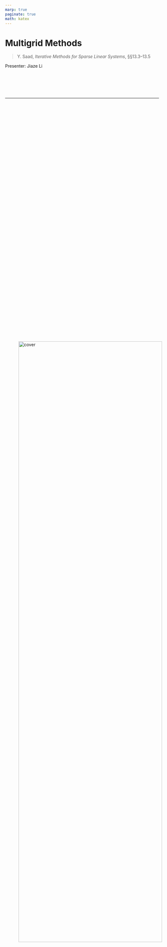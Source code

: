 ```yaml
---
marp: true
paginate: true
math: katex
---
```


<style scoped>
img[alt~="cover"]{
  position:absolute; right:1rem; bottom:2rem; width:70%;
}
</style>
![cover](./fig/cover.svg)

# Multigrid Methods

> Y. Saad, *Iterative Methods for Sparse Linear Systems*, §§13.3–13.5

Presenter: Jiaze Li

<br>
<br>
<br>
<br>

---

<!-- _header: TODO -->
